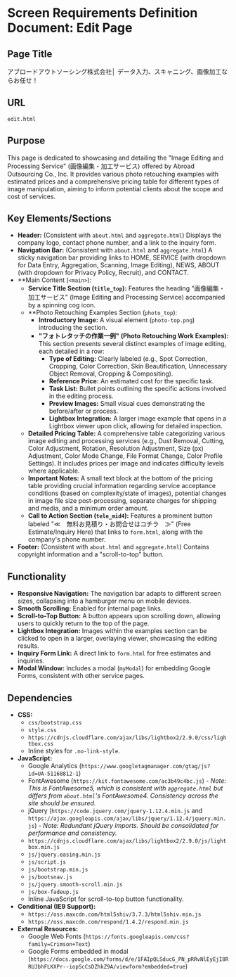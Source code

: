 # Screen Requirements Definition Document: Edit Page

## Page Title
アブロードアウトソーシング株式会社│ データ入力、スキャニング、画像加工ならお任せ！

## URL
`edit.html`

## Purpose
This page is dedicated to showcasing and detailing the "Image Editing and Processing Service" (画像編集・加工サービス) offered by Abroad Outsourcing Co., Inc. It provides various photo retouching examples with estimated prices and a comprehensive pricing table for different types of image manipulation, aiming to inform potential clients about the scope and cost of services.

## Key Elements/Sections
*   **Header:** (Consistent with `about.html` and `aggregate.html`) Displays the company logo, contact phone number, and a link to the inquiry form.
*   **Navigation Bar:** (Consistent with `about.html` and `aggregate.html`) A sticky navigation bar providing links to HOME, SERVICE (with dropdown for Data Entry, Aggregation, Scanning, Image Editing), NEWS, ABOUT (with dropdown for Privacy Policy, Recruit), and CONTACT.
*   **Main Content (`<main>`):
    *   **Service Title Section (`title_top`):** Features the heading "画像編集・加工サービス" (Image Editing and Processing Service) accompanied by a spinning cog icon.
    *   **Photo Retouching Examples Section (`photo_top`):
        *   **Introductory Image:** A visual element (`photo-top.png`) introducing the section.
        *   **"フォトレタッチの作業一例" (Photo Retouching Work Examples):** This section presents several distinct examples of image editing, each detailed in a row:
            *   **Type of Editing:** Clearly labeled (e.g., Spot Correction, Cropping, Color Correction, Skin Beautification, Unnecessary Object Removal, Cropping & Compositing).
            *   **Reference Price:** An estimated cost for the specific task.
            *   **Task List:** Bullet points outlining the specific actions involved in the editing process.
            *   **Preview Images:** Small visual cues demonstrating the before/after or process.
            *   **Lightbox Integration:** A larger image example that opens in a Lightbox viewer upon click, allowing for detailed inspection.
    *   **Detailed Pricing Table:** A comprehensive table categorizing various image editing and processing services (e.g., Dust Removal, Cutting, Color Adjustment, Rotation, Resolution Adjustment, Size (px) Adjustment, Color Mode Change, File Format Change, Color Profile Settings). It includes prices per image and indicates difficulty levels where applicable.
    *   **Important Notes:** A small text block at the bottom of the pricing table providing crucial information regarding service acceptance conditions (based on complexity/state of images), potential changes in image file size post-processing, separate charges for shipping and media, and a minimum order amount.
    *   **Call to Action Section (`tele_mid4`):** Features a prominent button labeled "≪　無料お見積り・お問合せはコチラ　≫" (Free Estimate/Inquiry Here) that links to `form.html`, along with the company's phone number.
*   **Footer:** (Consistent with `about.html` and `aggregate.html`) Contains copyright information and a "scroll-to-top" button.

## Functionality
*   **Responsive Navigation:** The navigation bar adapts to different screen sizes, collapsing into a hamburger menu on mobile devices.
*   **Smooth Scrolling:** Enabled for internal page links.
*   **Scroll-to-Top Button:** A button appears upon scrolling down, allowing users to quickly return to the top of the page.
*   **Lightbox Integration:** Images within the examples section can be clicked to open in a larger, overlaying viewer, showcasing the editing results.
*   **Inquiry Form Link:** A direct link to `form.html` for free estimates and inquiries.
*   **Modal Window:** Includes a modal (`myModal`) for embedding Google Forms, consistent with other service pages.

## Dependencies
*   **CSS:**
    *   `css/bootstrap.css`
    *   `style.css`
    *   `https://cdnjs.cloudflare.com/ajax/libs/lightbox2/2.9.0/css/lightbox.css`
    *   Inline styles for `.no-link-style`.
*   **JavaScript:**
    *   Google Analytics (`https://www.googletagmanager.com/gtag/js?id=UA-51168812-1`)
    *   FontAwesome (`https://kit.fontawesome.com/ac3b49c4bc.js`) - *Note: This is FontAwesome5, which is consistent with `aggregate.html` but differs from `about.html`'s FontAwesome4. Consistency across the site should be ensured.*
    *   jQuery (`https://code.jquery.com/jquery-1.12.4.min.js` and `https://ajax.googleapis.com/ajax/libs/jquery/1.12.4/jquery.min.js`) - *Note: Redundant jQuery imports. Should be consolidated for performance and consistency.*
    *   `https://cdnjs.cloudflare.com/ajax/libs/lightbox2/2.9.0/js/lightbox.min.js`
    *   `js/jquery.easing.min.js`
    *   `js/script.js`
    *   `js/bootstrap.min.js`
    *   `js/bootsnav.js`
    *   `js/jquery.smooth-scroll.min.js`
    *   `js/box-fadeup.js`
    *   Inline JavaScript for scroll-to-top button functionality.
*   **Conditional (IE9 Support):**
    *   `https://oss.maxcdn.com/html5shiv/3.7.3/html5shiv.min.js`
    *   `https://oss.maxcdn.com/respond/1.4.2/respond.min.js`
*   **External Resources:**
    *   Google Web Fonts (`https://fonts.googleapis.com/css?family=Crimson+Text`)
    *   Google Forms embedded in modal (`https://docs.google.com/forms/d/e/1FAIpQLSducG_PN_pRRvNlEyEjI8RRUJbhFLKXPr--iopScCsDZhkZ9A/viewform?embedded=true`)